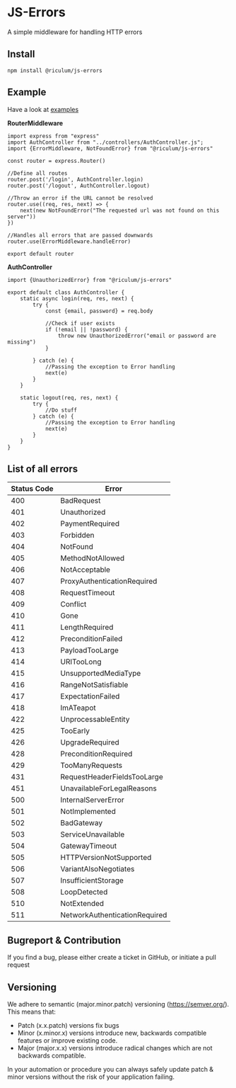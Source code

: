 # JS-Errors
A simple middleware for handling HTTP errors

##  Install
```
npm install @riculum/js-errors
```

## Example

Have a look at [examples](https://github.com/Riculum/js-errors)

**RouterMiddleware**
```
import express from "express"
import AuthController from "../controllers/AuthController.js";
import {ErrorMiddleware, NotFoundError} from "@riculum/js-errors"

const router = express.Router()

//Define all routes
router.post('/login', AuthController.login)
router.post('/logout', AuthController.logout)

//Throw an error if the URL cannot be resolved
router.use((req, res, next) => {
    next(new NotFoundError("The requested url was not found on this server"))
})

//Handles all errors that are passed downwards
router.use(ErrorMiddleware.handleError)

export default router
```

**AuthController**
```
import {UnauthorizedError} from "@riculum/js-errors"

export default class AuthController {
    static async login(req, res, next) {
        try {
            const {email, password} = req.body

            //Check if user exists
            if (!email || !password) {
                throw new UnauthorizedError("email or password are missing")
            }

        } catch (e) {
            //Passing the exception to Error handling
            next(e)
        }
    }

    static logout(req, res, next) {
        try {
            //Do stuff
        } catch (e) {
            //Passing the exception to Error handling
            next(e)
        }
    }
}
```

## List of all errors
| Status Code | Error                         |
|-------------|-------------------------------|
| 400         | BadRequest                    |
| 401         | Unauthorized                  |
| 402         | PaymentRequired               |
| 403         | Forbidden                     |
| 404         | NotFound                      |
| 405         | MethodNotAllowed              |
| 406         | NotAcceptable                 |
| 407         | ProxyAuthenticationRequired   |
| 408         | RequestTimeout                |
| 409         | Conflict                      |
| 410         | Gone                          |
| 411         | LengthRequired                |
| 412         | PreconditionFailed            |
| 413         | PayloadTooLarge               |
| 414         | URITooLong                    |
| 415         | UnsupportedMediaType          |
| 416         | RangeNotSatisfiable           |
| 417         | ExpectationFailed             |
| 418         | ImATeapot                     |
| 422         | UnprocessableEntity           |
| 425         | TooEarly                      |
| 426         | UpgradeRequired               |
| 428         | PreconditionRequired          |
| 429         | TooManyRequests               |
| 431         | RequestHeaderFieldsTooLarge   |
| 451         | UnavailableForLegalReasons    |
| 500         | InternalServerError           |
| 501         | NotImplemented                |
| 502         | BadGateway                    |
| 503         | ServiceUnavailable            |
| 504         | GatewayTimeout                |
| 505         | HTTPVersionNotSupported       |
| 506         | VariantAlsoNegotiates         |
| 507         | InsufficientStorage           |
| 508         | LoopDetected                  |
| 510         | NotExtended                   |
| 511         | NetworkAuthenticationRequired |

## Bugreport & Contribution
If you find a bug, please either create a ticket in GitHub, or initiate a pull request

## Versioning
We adhere to semantic (major.minor.patch) versioning (https://semver.org/). This means that:

* Patch (x.x.patch) versions fix bugs
* Minor (x.minor.x) versions introduce new, backwards compatible features or improve existing code.
* Major (major.x.x) versions introduce radical changes which are not backwards compatible.

In your automation or procedure you can always safely update patch & minor versions without the risk of your application failing.